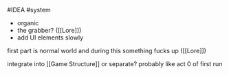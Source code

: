#IDEA 
#system 

- organic
- the grabber? ([[Lore]])
- add UI elements slowly

first part is normal world and during this something fucks up ([[Lore]])

integrate into [[Game Structure]] or separate? probably like act 0 of first run